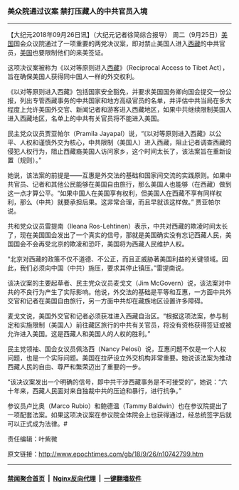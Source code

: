 ### 美众院通过议案 禁打压藏人的中共官员入境
------------------------

<p>【大纪元2018年09月26日讯】（大纪元记者徐简综合报导） 周二（9月25日）<a href="http://www.epochtimes.com/gb/tag/%E7%BE%8E%E5%9B%BD.html">美国</a>国会众议院通过了一项重要的两党决议案，即对禁止美国人进入<a href="http://www.epochtimes.com/gb/tag/%E8%A5%BF%E8%97%8F.html">西藏</a>的中共官员，<a href="http://www.epochtimes.com/gb/tag/%E7%BE%8E%E5%9B%BD.html">美国</a>也要限制他们的来美签证。</p>
<p>这项决议案被称为《以对等原则进入<a href="http://www.epochtimes.com/gb/tag/%E8%A5%BF%E8%97%8F.html">西藏</a>》（Reciprocal Access to Tibet Act），旨在确保美国人获得同中国人一样的外交权利。</p>
<p>《以对等原则进入西藏》包括国家安全豁免，并要求美国国务卿向国会提交一份公报，列出专管西藏事务的中共国家和地方高级官员的名单，并评估中共当局在多大程度上允许美国外交官、新闻记者和游客进入西藏地区，如果中共继续限制美国人进入西藏地区，名单上的中共有关官员将不能进入美国。</p>
<p>民主党众议员贾亚帕尔（Pramila Jayapal）说，“《以对等原则进入西藏》以公平、人权和谨慎外交为核心，中共限制（美国人）进入西藏，阻止记者调查西藏的侵犯人权行为，阻止西藏裔美国人访问家乡，这个时间太长了，该法案旨在重新设置（规则）。”</p>
<p>她说，该法案的前提是——互惠是外交法的基础和国家间交流的实践原则。如果中共官员、记者和其他公民能够在美国自由旅行，那么美国人也能够（在西藏）做到这一点才算公平。“如果中国人在美国享有权利，但美国人在西藏不享有同样权利，那么（中共）就要承担后果。这非常合理，而且早就该这样做。” 贾亚帕尔说。</p>
<p>共和党众议员雷提南（Ileana Ros-Lehtinen）表示，中共对西藏的欺凌时间太长了，现在美国国会发出了一个真实的信号，那就是美国确实没有忘记西藏人民，美国国会不会再受北京的欺凌和恐吓，美国将为西藏人民维护人权。</p>
<p>“北京对西藏的政策不仅不道德、不公正，而且正威胁著美国利益的关键领域。因此，我们必须向中国（中共）施压，要求其停止镇压。”雷提南说。</p>
<p>该决议案的主要起草者、民主党众议员麦戈文（Jim McGovern）说，该法案对中共的不良行为产生了实际影响。他说，外交法的基础是平等和互惠，一方面中共外交官和记者在美国自由旅行，另一方面中共却在藏族地区设置许多障碍。</p>
<p>麦戈文说，美国外交官和记者必须获准进入西藏自治区。“根据这项法案，参与制定和实施限制（美国人）前往藏区旅行的中共有关官员，将没有资格获得签证或被允许进入美国。这是西藏人和美国人的人权的胜利。”</p>
<p>民主党领袖、国会女议员佩洛西（Nancy Pelosi）说，互惠问题不仅是一个人权问题，也是一个实际问题。美国在拉萨设立外交机构非常重要。她说该法案为推动西藏人民的自由、尊严和繁荣迈出了重要的一步。</p>
<p>“该决议案发出一个明确的信号，即中共干涉西藏事务是不可接受的”，她说：“六十年来，西藏人民面对来自独裁中共的压迫和暴行，进行抗争。”</p>
<p>参议员卢比奥（Marco Rubio）和鲍德温（Tammy Baldwin）也在参议院提出了一项配套法案。如果这项决议案在参议院全体院会上也获得通过，经总统签字后就可以正式成为法律。#</p>
<p>责任编辑：叶紫微</p>

原文链接：http://www.epochtimes.com/gb/18/9/26/n10742799.htm


------------------------
#### [禁闻聚合首页](https://github.com/gfw-breaker/banned-news/blob/master/README.md) &nbsp;|&nbsp; [Nginx反向代理](https://github.com/gfw-breaker/open-proxy/blob/master/README.md) &nbsp;|&nbsp; [一键翻墙软件](https://github.com/gfw-breaker/nogfw/blob/master/README.md)